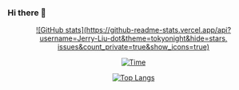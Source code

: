 ### Hi there 👋

[<div align=center>![GitHub stats](https://github-readme-stats.vercel.app/api?username=Jerry-Liu-dot&theme=tokyonight&hide=stars, issues&count_private=true&show_icons=true)](https://github.com/anuraghazra/github-readme-stats)


[<div align=center>![Time](https://github-readme-stats.vercel.app/api/wakatime?username=Jerry_Liu_dot&theme=tokyonight&layout=compact&langs_count=10&range=last_30_days)](https://github.com/anuraghazra/github-readme-stats)


[<div align=center>![Top Langs](https://github-readme-stats.vercel.app/api/top-langs/?username=Jerry-Liu-dot&langs_count=8&theme=tokyonight&hide=Makefile,CMake)](https://github.com/anuraghazra/github-readme-stats)
  
<!--START_SECTION:waka-->
  
<!--END_SECTION:waka-->
  
<!--
[![willianrod's wakatime stats](https://github-readme-stats.vercel.app/api/wakatime?username=Jerry-Liu-dot&theme=tokyonight)](https://github.com/anuraghazra/github-readme-stats)

[![willianrod's wakatime stats](https://github-readme-stats.vercel.app/api/wakatime?username=Jerry-Liu-dot&theme=tokyonight)](https://github.com/anuraghazra/github-readme-stats)
-->
<!--
**Jerry-Liu-dot/Jerry-Liu-dot** is a ✨ _special_ ✨ repository because its `README.md` (this file) appears on your GitHub profile.

Here are some ideas to get you started:

- 🔭 I’m currently working on ...
- 🌱 I’m currently learning ...
- 👯 I’m looking to collaborate on ...
- 🤔 I’m looking for help with ...
- 💬 Ask me about ...
- 📫 How to reach me: ...
- 😄 Pronouns: ...
- ⚡ Fun fact: ...
-->

